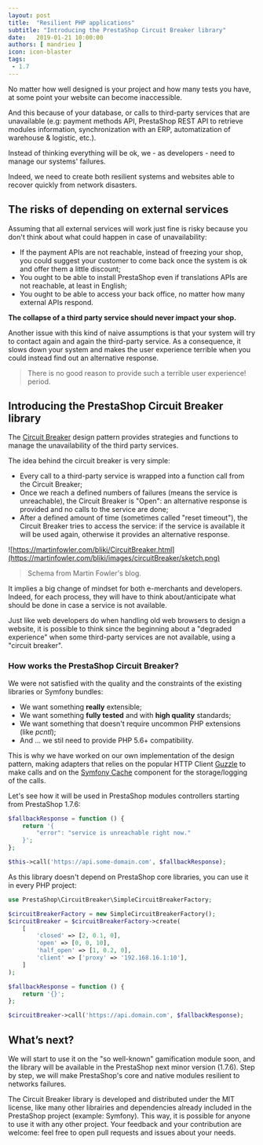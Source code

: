 ```yaml
---
layout: post
title:  "Resilient PHP applications"
subtitle: "Introducing the PrestaShop Circuit Breaker library"
date:   2019-01-21 10:00:00
authors: [ mandrieu ]
icon: icon-blaster
tags:
 - 1.7
---
```


No matter how well designed is your project and how many tests you have, at some point your website can become inaccessible.

And this because of your database, or calls to third-party services that are unavailable (e.g: payment methods API, PrestaShop REST API to retrieve modules information, synchronization with an ERP, automatization of warehouse & logistic, etc.).

Instead of thinking everything will be ok, we - as developers - need to manage our systems' failures.

Indeed, we need to create both resilient systems and websites able to recover quickly from network disasters.

## The risks of depending on external services

Assuming that all external services will work just fine is risky because you don't think about what could happen in case of unavailability:

* If the payment APIs are not reachable, instead of freezing your shop, you could suggest your customer to come back once the system is ok and offer them a little discount;
* You ought to be able to install PrestaShop even if translations APIs are not reachable, at least in English;
* You ought to be able to access your back office, no matter how many external APIs respond.

**The collapse of a third party service should never impact your shop.**

Another issue with this kind of naive assumptions is that your system will try to contact again and again the third-party service. As a consequence, it slows down your system and makes the user experience terrible when you could instead find out an alternative response.

> There is no good reason to provide such a terrible user experience! period.

## Introducing the PrestaShop Circuit Breaker library

The [Circuit Breaker](https://martinfowler.com/bliki/CircuitBreaker.html) design pattern provides strategies and functions to manage the unavailability of the third party services.

The idea behind the circuit breaker is very simple:

* Every call to a third-party service is wrapped into a function call from the Circuit Breaker;
* Once we reach a defined numbers of failures (means the service is unreachable), the Circuit Breaker is "Open": an alternative response is provided and no calls to the service are done;
* After a defined amount of time (sometimes called "reset timeout"), the Circuit Breaker tries to access the service: if the service is available it will be used again, otherwise it provides an alternative response.

![https://martinfowler.com/bliki/CircuitBreaker.html](https://martinfowler.com/bliki/images/circuitBreaker/sketch.png)

> Schema from Martin Fowler's blog.

It implies a big change of mindset for both e-merchants and developers. Indeed, for each process, they will have to think about/anticipate what should be done in case a service is not available.

Just like web developers do when handling old web browsers to design a website, it is possible to think since the beginning about a "degraded experience" when some third-party services are not available, using a "circuit breaker".

### How works the PrestaShop Circuit Breaker?

We were not satisfied with the quality and the constraints of the existing libraries or Symfony bundles:

* We want something **really** extensible;
* We want something **fully tested** and with **high quality** standards;
* We want something that doesn't require uncommon PHP extensions (like *pcntl*);
* And ... we stil need to provide PHP 5.6+ compatibility.

This is why we have worked on our own implementation of the design pattern, making adapters that relies on the popular HTTP Client [Guzzle](http://docs.guzzlephp.org/en/stable/index.html) to make calls and on the [Symfony Cache](https://symfony.com/doc/3.4/components/cache.html#simple-caching-psr-16) component for the storage/logging of the calls.

Let's see how it will be used in PrestaShop modules controllers starting from PrestaShop 1.7.6:

```php
$fallbackResponse = function () {
    return '{
        "error": "service is unreachable right now."
    }';
};

$this->call('https://api.some-domain.com', $fallbackResponse);
```

As this library doesn't depend on PrestaShop core libraries, you can use it in every PHP project:

```php
use PrestaShop\CircuitBreaker\SimpleCircuitBreakerFactory;

$circuitBreakerFactory = new SimpleCircuitBreakerFactory();
$circuitBreaker = $circuitBreakerFactory->create(
    [
        'closed' => [2, 0.1, 0],
        'open' => [0, 0, 10],
        'half_open' => [1, 0.2, 0],
        'client' => ['proxy' => '192.168.16.1:10'],
    ]
);

$fallbackResponse = function () {
    return '{}';
};

$circuitBreaker->call('https://api.domain.com', $fallbackResponse);
```

## What’s next?

We will start to use it on the "so well-known" gamification module soon, and the library will be available in the PrestaShop next minor version (1.7.6). Step by step, we will make PrestaShop's core and native modules resilient to networks failures.

The Circuit Breaker library is developed and distributed under the MIT license, like many other librairies and dependencies already included in the PrestaShop project (example: Symfony). This way, it is possible for anyone to use it with any other project. Your feedback and your contribution are welcome: feel free to open pull requests and issues about your needs.
